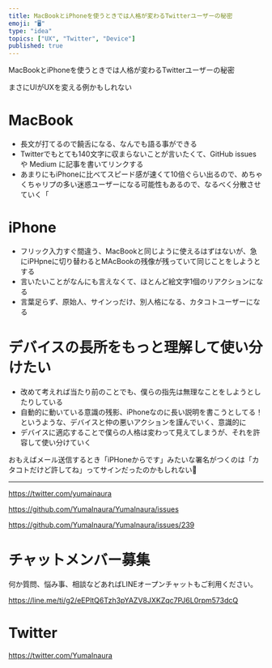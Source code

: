 ```yaml
---
title: MacBookとiPhoneを使うときでは人格が変わるTwitterユーザーの秘密
emoji: "🖥"
type: "idea"
topics: ["UX", "Twitter", "Device"]
published: true
---
```


MacBookとiPhoneを使うときでは人格が変わるTwitterユーザーの秘密

まさにUIがUXを変える例かもしれない

# MacBook

- 長文が打てるので饒舌になる、なんでも語る事ができる
- Twitterでもとても140文字に収まらないことが言いたくて、GitHub issues や Medium に記事を書いてリンクする
- あまりにもiPhoneに比べてスピード感が速くて10倍ぐらい出るので、めちゃくちゃリプの多い迷惑ユーザーになる可能性もあるので、なるべく分散させていく「

# iPhone

- フリック入力すぐ間違う、MacBookと同じように使えるはずはないが、急にiPHpneに切り替わるとMAcBookの残像が残っていて同じことをしようとする
- 言いたいことがなんにも言えなくて、ほとんど絵文字1個のリアクションになる
- 言葉足らず、原始人、サインっだけ、別人格になる、カタコトユーザーになる

# デバイスの長所をもっと理解して使い分けたい

- 改めて考えれば当たり前のことでも、僕らの指先は無理なことをしようとしたりしている
- 自動的に動いている意識の残影、iPhoneなのに長い説明を書こうとしてる！というような、デバイスと仲の悪いアクションを謹んでいく、意識的に
- デバイスに適応することで僕らの人格は変わって見えてしまうが、それを許容して使い分けていく

おもえばメール送信するとき「iPHoneからです」みたいな署名がつくのは「カタコトだけど許してね」ってサインだったのかもしれない🤔


---

https://twitter.com/yumainaura

https://github.com/YumaInaura/YumaInaura/issues

https://github.com/YumaInaura/YumaInaura/issues/239











<!-- Update From Qiita API -->

# チャットメンバー募集


何か質問、悩み事、相談などあればLINEオープンチャットもご利用ください。

https://line.me/ti/g2/eEPltQ6Tzh3pYAZV8JXKZqc7PJ6L0rpm573dcQ





# Twitter


https://twitter.com/YumaInaura


<!-- Update From Qiita API -->


